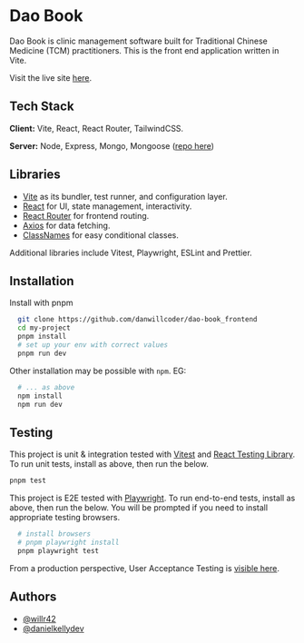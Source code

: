 # Dao Book

Dao Book is clinic management software built for Traditional Chinese Medicine (TCM) practitioners. This is the front end application written in Vite.

Visit the live site [here](https://daobook.com.au/).

## Tech Stack

**Client:** Vite, React, React Router, TailwindCSS.

**Server:** Node, Express, Mongo, Mongoose ([repo here](https://github.com/danwillcoder/dao-book_Backend))

## Libraries

- [Vite](https://vitejs.dev/) as its bundler, test runner, and configuration layer.
- [React](https://react.dev/) for UI, state management, interactivity.
- [React Router](https://reactrouter.com/) for frontend routing.
- [Axios](https://axios-http.com/docs/intro) for data fetching.
- [ClassNames](https://www.npmjs.com/package/classnames) for easy conditional classes.

Additional libraries include Vitest, Playwright, ESLint and Prettier.

## Installation

Install with pnpm

```bash
  git clone https://github.com/danwillcoder/dao-book_frontend
  cd my-project
  pnpm install
  # set up your env with correct values
  pnpm run dev
```

Other installation may be possible with `npm`. EG:

```bash
  # ... as above
  npm install
  npm run dev
```

## Testing

This project is unit & integration tested with [Vitest](https://vitest.dev/) and [React Testing Library](https://testing-library.com/docs/react-testing-library/intro/). To run unit tests, install as above, then run the below.

```bash
pnpm test
```

This project is E2E tested with [Playwright](https://playwright.dev/). To run end-to-end tests, install as above, then run the below. You will be prompted if you need to install appropriate testing browsers.

```bash
  # install browsers
  # pnpm playwright install
  pnpm playwright test
```

From a production perspective, User Acceptance Testing is [visible here](https://docs.google.com/spreadsheets/d/1JDwJLKfkn5uXa9DviFwJtHzDniG6cr_RBlf2fVp00dQ/edit?usp=sharing).

## Authors

- [@willr42](https://www.github.com/willr42)
- [@danielkellydev](https://github.com/danielkellydev)
